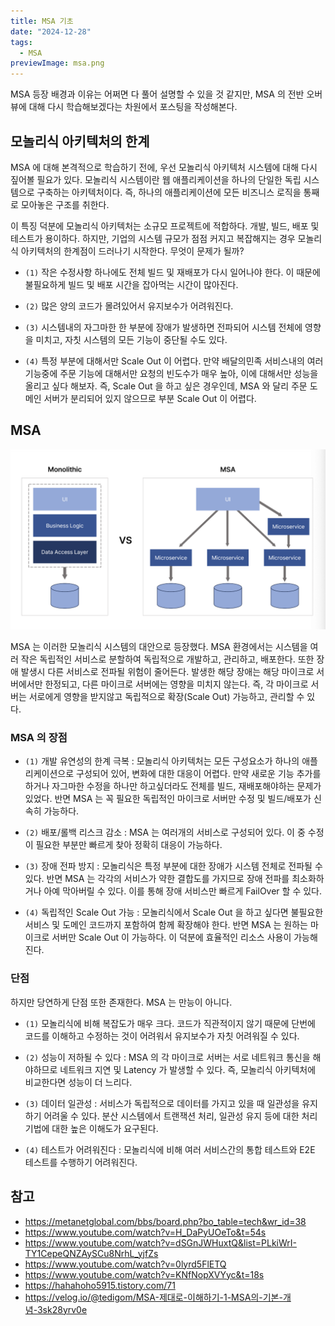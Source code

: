 ```yaml
---
title: MSA 기초
date: "2024-12-28"
tags:
  - MSA
previewImage: msa.png
---
```


MSA 등장 배경과 이유는 어쩌면 다 풀어 설명할 수 있을 것 같지만, MSA 의 전반 오버뷰에 대해 다시 학습해보겠다는 차원에서 포스팅을 작성해본다.

## 모놀리식 아키텍처의 한계

MSA 에 대해 본격적으로 학습하기 전에, 우선 모놀리식 아키텍처 시스템에 대해 다시 짚어볼 필요가 있다. 모놀리식 시스템이란 웹 애플리케이션을 하나의 단일한 독립 시스템으로 구축하는 아키텍처이다. 즉, 하나의 애플리케이션에 모든 비즈니스 로직을 통째로 모아놓은 구조를 취한다.

이 특징 덕분에 모놀리식 아키텍처는 소규모 프로젝트에 적합하다. 개발, 빌드, 배포 및 테스트가 용이하다. 하지만, 기업의 시스템 규모가 점점 커지고 복잡해지는 경우 모놀리식 아키텍처의 한계점이 드러나기 시작한다. 무엇이 문제가 될까?

- `(1)` 작은 수정사항 하나에도 전체 빌드 및 재배포가 다시 일어나야 한다. 이 때문에 불필요하게 빌드 및 배포 시간을 잡아먹는 시간이 많아진다.

- `(2)` 많은 양의 코드가 몰려있어서 유지보수가 어려워진다.

- `(3)` 시스템내의 자그마한 한 부분에 장애가 발생하면 전파되어 시스템 전체에 영향을 미치고, 자칫 시스템의 모든 기능이 중단될 수도 있다.

- `(4)` 특정 부분에 대해서만 Scale Out 이 어렵다. 만약 배달의민족 서비스내의 여러 기능중에 주문 기능에 대해서만 요청의 빈도수가 매우 높아, 이에 대해서만 성능을 올리고 싶다 해보자. 즉, Scale Out 을 하고 싶은 경우인데, MSA 와 달리 주문 도메인 서버가 분리되어 있지 않으므로 부분 Scale Out 이 어렵다.

## MSA

![alt text](image.png)

MSA 는 이러한 모놀리식 시스템의 대안으로 등장했다. MSA 환경에서는 시스템을 여러 작은 독립적인 서비스로 분할하여 독립적으로 개발하고, 관리하고, 배포한다. 또한 장애 발생시 다른 서비스로 전파될 위험이 줄어든다. 발생한 해당 장애는 해당 마이크로 서버에서만 한정되고, 다른 마이크로 서버에는 영향을 미치지 않는다. 즉, 각 마이크로 서버는 서로에게 영향을 받지않고 독립적으로 확장(Scale Out) 가능하고, 관리할 수 있다.

### MSA 의 장점

- `(1)` 개발 유연성의 한계 극복 : 모놀리식 아키텍처는 모든 구성요소가 하나의 애플리케이션으로 구성되어 있어, 변화에 대한 대응이 어렵다. 만약 새로운 기능 추가를 하거나 자그마한 수정을 하나만 하고싶더라도 전체를 빌드, 재배포해야하는 문제가 있었다. 반면 MSA 는 꼭 필요한 독립적인 마이크로 서버만 수정 및 빌드/배포가 신속히 가능하다.

- `(2)` 배포/롤백 리스크 감소 : MSA 는 여러개의 서비스로 구성되어 있다. 이 중 수정이 필요한 부분만 빠르게 찾아 정확히 대응이 가능하다.

- `(3)` 장애 전파 방지 : 모놀리식은 특정 부분에 대한 장애가 시스템 전체로 전파될 수 있다. 반면 MSA 는 각각의 서비스가 약한 결합도를 가지므로 장애 전파를 최소화하거나 아예 막아버릴 수 있다. 이를 통해 장애 서비스만 빠르게 FailOver 할 수 있다.

- `(4)` 독립적인 Scale Out 가능 : 모놀리식에서 Scale Out 을 하고 싶다면 불필요한 서비스 및 도메인 코드까지 포함하여 함께 확장해야 한다. 반면 MSA 는 원하는 마이크로 서버만 Scale Out 이 가능하다. 이 덕분에 효율적인 리소스 사용이 가능해진다.

### 단점

하지만 당연하게 단점 또한 존재한다. MSA 는 만능이 아니다.

- `(1)` 모놀리식에 비해 복잡도가 매우 크다. 코드가 직관적이지 않기 때문에 단번에 코드를 이해하고 수정하는 것이 어려워서 유지보수가 자칫 어려워질 수 있다.

- `(2)` 성능이 저하될 수 있다 : MSA 의 각 마이크로 서버는 서로 네트워크 통신을 해야하므로 네트워크 지연 및 Latency 가 발생할 수 있다. 즉, 모놀리식 아키텍처에 비교한다면 성능이 더 느리다.

- `(3)` 데이터 일관성 : 서비스가 독립적으로 데이터를 가지고 있을 때 일관성을 유지하기 어려울 수 있다. 분산 시스템에서 트랜잭션 처리, 일관성 유지 등에 대한 처리 기법에 대한 높은 이해도가 요구된다.

- `(4)` 테스트가 어려워진다 : 모놀리식에 비해 여러 서비스간의 통합 테스트와 E2E 테스트를 수행하기 어려워진다.

## 참고

- https://metanetglobal.com/bbs/board.php?bo_table=tech&wr_id=38
- https://www.youtube.com/watch?v=H_DaPyUOeTo&t=54s
- https://www.youtube.com/watch?v=dSGnJWHuxtQ&list=PLkiWrI-TY1CepeQNZAySCu8NrhL_yjfZs
- https://www.youtube.com/watch?v=0lyrd5FlETQ
- https://www.youtube.com/watch?v=KNfNopXVYyc&t=18s
- https://hahahoho5915.tistory.com/71
- https://velog.io/@tedigom/MSA-제대로-이해하기-1-MSA의-기본-개념-3sk28yrv0e
